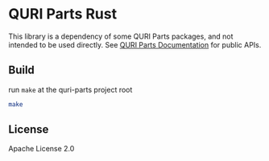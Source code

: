# QURI Parts Rust

This library is a dependency of some QURI Parts packages, and not intended to be used directly. See [QURI Parts Documentation](https://quri-parts.qunasys.com) for public APIs.

## Build

run `make` at the quri-parts project root

```bash
make
```

## License

Apache License 2.0
